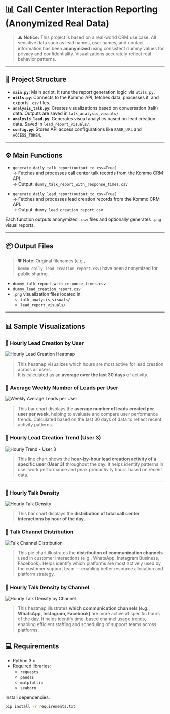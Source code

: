 # 📊 Call Center Interaction Reporting (Anonymized Real Data)

> ⚠️ **Notice:** This project is based on a real-world CRM use case. All sensitive data such as lead names, user names, and contact information has been **anonymized** using consistent dummy values for privacy and confidentiality. Visualizations accurately reflect real behavior patterns.

---

## 📁 Project Structure

- **`main.py`**: Main script. It runs the report generation logic via `utils.py`.
- **`utils.py`**: Connects to the Kommo API, fetches data, processes it, and exports `.csv` files.
- **`analysis_talk.py`**: Creates visualizations based on conversation (talk) data. Outputs are saved in `talk_analysis_visuals/`.
- **`analysis_lead.py`**: Generates visual analytics based on lead creation data. Saved in `lead_report_visuals/`.
- **`config.py`**: Stores API access configurations like `BASE_URL` and `ACCESS_TOKEN`.

---

## ⚙️ Main Functions

- `generate_daily_talk_report(output_to_csv=True)`  
  → Fetches and processes call center talk records from the Kommo CRM API.  
  → Output: `dummy_talk_report_with_response_times.csv`

- `generate_daily_lead_report(output_to_csv=True)`  
  → Fetches and processes lead creation records from the Kommo CRM API.  
  → Output: `dummy_lead_creation_report.csv`

Each function outputs anonymized `.csv` files and optionally generates `.png` visual reports.

---

## 📦 Output Files

> 🛡️ **Note**: Original filenames (e.g., `kommo_daily_lead_creation_report.csv`) have been anonymized for public sharing.

- `dummy_talk_report_with_response_times.csv`  
- `dummy_lead_creation_report.csv`  
- `.png` visualization files located in:
  - `talk_analysis_visuals/`
  - `lead_report_visuals/`

---

## 📊 Sample Visualizations

### 🔹 Hourly Lead Creation by User  
![Hourly Lead Creation Heatmap](./lead_report_visuals/user_hourly_lead_creation_heatmap.png)

> This heatmap visualizes which hours are most active for lead creation across all users.  
> It is calculated as an **average over the last 30 days** of activity.

### 🔹 Average Weekly Number of Leads per User   
![Weekly Average Leads per User](./lead_report_visuals/user_average_weekly_leads.png)

> This bar chart displays the **average number of leads created per user per week**, helping to evaluate and compare user performance trends.
> Calculated based on the last 30 days of data to reflect recent activity patterns.

### 🔹 Hourly Lead Creation Trend (User 3)
![Hourly Trend - User 3](./lead_report_visuals/User_3_hourly_lead_trend.png)

> This line chart shows the **hour-by-hour lead creation activity of a specific user (User 3)** throughout the day.
> It helps identify patterns in user work performance and peak productivity hours based on recent data.

---

### 🔹 Hourly Talk Density
![Hourly Talk Density](./talk_analysis_visuals/hourly_talk_density.png)

> This bar chart displays the **distribution of total call center interactions by hour of the day**.

### 🔹 Talk Channel Distribution
![Talk Channel Distribution](./talk_analysis_visuals/talks_channel_distribution.png)

> This pie chart illustrates the **distribution of communication channels** used in customer interactions (e.g., WhatsApp, Instagram Business, Facebook).
> Helps identify which platforms are most actively used by the customer support team — enabling better resource allocation and platform strategy.
 
### 🔹 Hourly Talk Density by Channel
![Hourly Talk Density by Channel](./talk_analysis_visuals/channel_hourly_talk_heatmap.png)

> This heatmap illustrates **which communication channels (e.g., WhatsApp, Instagram, Facebook)** are more active at specific hours of the day.
> It helps identify time-based channel usage trends, enabling efficient staffing and scheduling of support teams across platforms.

## 💻 Requirements

- Python 3.x  
- Required libraries:
  - `requests`
  - `pandas`
  - `matplotlib`
  - `seaborn`

Install dependencies:

```bash
pip install -r requirements.txt
